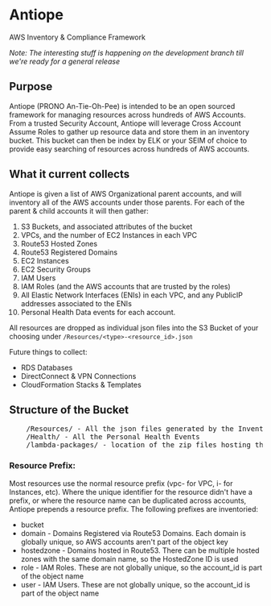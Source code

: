 # Antiope
AWS Inventory &amp; Compliance Framework

*Note: The interesting stuff is happening on the development branch till we're ready for a general release*

## Purpose
Antiope (PRONO An-Tie-Oh-Pee) is intended to be an open sourced framework for managing resources across hundreds of AWS Accounts. From a trusted Security Account, Antiope will leverage Cross Account Assume Roles to gather up resource data and store them in an inventory bucket. This bucket can then be index by ELK or your SEIM of choice to provide easy searching of resources across hundreds of AWS accounts.

## What it current collects
Antiope is given a list of AWS Organizational parent accounts, and will inventory all of the AWS accounts under those parents. For each of the parent & child accounts it will then gather:

1. S3 Buckets, and associated attributes of the bucket
1. VPCs, and the number of EC2 Instances in each VPC
1. Route53 Hosted Zones
1. Route53 Registered Domains
1. EC2 Instances
1. EC2 Security Groups
1. IAM Users
1. IAM Roles (and the AWS accounts that are trusted by the roles)
1. All Elastic Network Interfaces (ENIs) in each VPC, and any PublicIP addresses associated to the ENIs
1. Personal Health Data events for each account.

All resources are dropped as individual json files into the S3 Bucket of your choosing under `/Resources/<type>-<resource_id>.json`


Future things to collect:
* RDS Databases
* DirectConnect & VPN Connections
* CloudFormation Stacks & Templates


## Structure of the Bucket

<pre>
    /Resources/ - All the json files generated by the Inventory Phase
    /Health/ - All the Personal Health Events
    /lambda-packages/ - location of the zip files hosting the lambda
</pre>

### Resource Prefix:
Most resources use the normal resource prefix (vpc- for VPC, i- for Instances, etc). Where the unique identifier for the resource didn't have a prefix, or where the resource name can be duplicated across accounts, Antiope prepends a resource prefix. The following prefixes are inventoried:

* bucket
* domain - Domains Registered via Route53 Domains. Each domain is globally unique, so AWS accounts aren't part of the object key
* hostedzone - Domains hosted in Route53. There can be multiple hosted zones with the same domain name, so the HostedZone ID is used
* role - IAM Roles. These are not globally unique, so the account_id is part of the object name
* user - IAM Users. These are not globally unique, so the account_id is part of the object name
